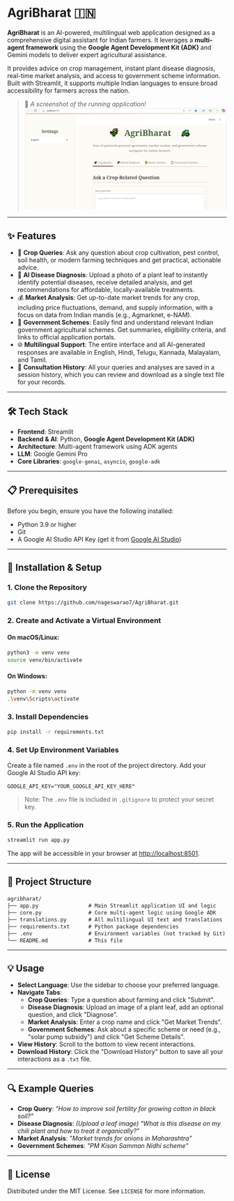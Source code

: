 # AgriBharat 🇮🇳

**AgriBharat** is an AI-powered, multilingual web application designed as a comprehensive digital assistant for Indian farmers. It leverages a **multi-agent framework** using the **Google Agent Development Kit (ADK)** and Gemini models to deliver expert agricultural assistance.

It provides advice on crop management, instant plant disease diagnosis, real-time market analysis, and access to government scheme information. Built with Streamlit, it supports multiple Indian languages to ensure broad accessibility for farmers across the nation.

> 📸 _A screenshot of the running application!_  
![alt text](image.png)

---

## ✨ Features

- 🌾 **Crop Queries**: Ask any question about crop cultivation, pest control, soil health, or modern farming techniques and get practical, actionable advice.
- 🌿 **AI Disease Diagnosis**: Upload a photo of a plant leaf to instantly identify potential diseases, receive detailed analysis, and get recommendations for affordable, locally-available treatments.
- 💰 **Market Analysis**: Get up-to-date market trends for any crop, including price fluctuations, demand, and supply information, with a focus on data from Indian mandis (e.g., Agmarknet, e-NAM).
- 📄 **Government Schemes**: Easily find and understand relevant Indian government agricultural schemes. Get summaries, eligibility criteria, and links to official application portals.
- 🌐 **Multilingual Support**: The entire interface and all AI-generated responses are available in English, Hindi, Telugu, Kannada, Malayalam, and Tamil.
- 📜 **Consultation History**: All your queries and analyses are saved in a session history, which you can review and download as a single text file for your records.

---

## 🛠️ Tech Stack

- **Frontend**: Streamlit  
- **Backend & AI**: Python, **Google Agent Development Kit (ADK)**  
- **Architecture**: Multi-agent framework using ADK agents  
- **LLM**: Google Gemini Pro  
- **Core Libraries**: `google-genai`, `asyncio`, `google-adk`

---

## 📋 Prerequisites

Before you begin, ensure you have the following installed:

- Python 3.9 or higher  
- Git  
- A Google AI Studio API Key (get it from [Google AI Studio](https://makersuite.google.com/))

---

## 🚀 Installation & Setup

### 1. Clone the Repository

```bash
git clone https://github.com/nageswarao7/AgriBharat.git
```

### 2. Create and Activate a Virtual Environment

#### On macOS/Linux:

```bash
python3 -m venv venv
source venv/bin/activate
```

#### On Windows:

```bash
python -m venv venv
.\venv\Scripts\activate
```

### 3. Install Dependencies

```bash
pip install -r requirements.txt
```

### 4. Set Up Environment Variables

Create a file named `.env` in the root of the project directory. Add your Google AI Studio API key:

```env
GOOGLE_API_KEY="YOUR_GOOGLE_API_KEY_HERE"
```

> Note: The `.env` file is included in `.gitignore` to protect your secret key.

### 5. Run the Application

```bash
streamlit run app.py
```

The app will be accessible in your browser at [http://localhost:8501](http://localhost:8501).

---

## 📂 Project Structure

```
agribharat/
├── app.py                # Main Streamlit application UI and logic
├── core.py               # Core multi-agent logic using Google ADK
├── translations.py       # All multilingual UI text and translations
├── requirements.txt      # Python package dependencies
├── .env                  # Environment variables (not tracked by Git)
└── README.md             # This file
```

---

## 💡 Usage

- **Select Language**: Use the sidebar to choose your preferred language.
- **Navigate Tabs**:
  - **Crop Queries**: Type a question about farming and click "Submit".
  - **Disease Diagnosis**: Upload an image of a plant leaf, add an optional question, and click "Diagnose".
  - **Market Analysis**: Enter a crop name and click "Get Market Trends".
  - **Government Schemes**: Ask about a specific scheme or need (e.g., "solar pump subsidy") and click "Get Scheme Details".
- **View History**: Scroll to the bottom to view recent interactions.
- **Download History**: Click the "Download History" button to save all your interactions as a `.txt` file.

---

## 🔍 Example Queries

- **Crop Query**: _"How to improve soil fertility for growing cotton in black soil?"_
- **Disease Diagnosis**: _(Upload a leaf image)_ _"What is this disease on my chili plant and how to treat it organically?"_
- **Market Analysis**: _"Market trends for onions in Maharashtra"_
- **Government Schemes**: _"PM Kisan Samman Nidhi scheme"_

---

## 📄 License

Distributed under the MIT License. See `LICENSE` for more information.

